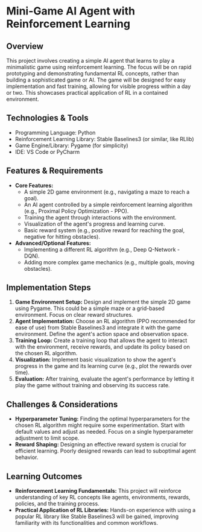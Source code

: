 # Mini-Game AI Agent with Reinforcement Learning

## Overview

This project involves creating a simple AI agent that learns to play a minimalistic game using reinforcement learning.  The focus will be on rapid prototyping and demonstrating fundamental RL concepts, rather than building a sophisticated game or AI.  The game will be designed for easy implementation and fast training, allowing for visible progress within a day or two.  This showcases practical application of RL in a contained environment.

## Technologies & Tools

- Programming Language: Python
- Reinforcement Learning Library: Stable Baselines3 (or similar, like RLlib)
- Game Engine/Library: Pygame (for simplicity)
- IDE: VS Code or PyCharm

## Features & Requirements

- **Core Features:**
    - A simple 2D game environment (e.g., navigating a maze to reach a goal).
    - An AI agent controlled by a simple reinforcement learning algorithm (e.g., Proximal Policy Optimization - PPO).
    - Training the agent through interactions with the environment.
    - Visualization of the agent's progress and learning curve.
    - Basic reward system (e.g., positive reward for reaching the goal, negative for hitting obstacles).
- **Advanced/Optional Features:**
    - Implementing a different RL algorithm (e.g., Deep Q-Network - DQN).
    - Adding more complex game mechanics (e.g., multiple goals, moving obstacles).


## Implementation Steps

1. **Game Environment Setup:** Design and implement the simple 2D game using Pygame. This could be a simple maze or a grid-based environment.  Focus on clear reward structures.
2. **Agent Implementation:** Choose an RL algorithm (PPO recommended for ease of use) from Stable Baselines3 and integrate it with the game environment. Define the agent's action space and observation space.
3. **Training Loop:** Create a training loop that allows the agent to interact with the environment, receive rewards, and update its policy based on the chosen RL algorithm.
4. **Visualization:** Implement basic visualization to show the agent's progress in the game and its learning curve (e.g., plot the rewards over time).
5. **Evaluation:** After training, evaluate the agent's performance by letting it play the game without training and observing its success rate.

## Challenges & Considerations

- **Hyperparameter Tuning:** Finding the optimal hyperparameters for the chosen RL algorithm might require some experimentation. Start with default values and adjust as needed.  Focus on a single hyperparameter adjustment to limit scope.
- **Reward Shaping:**  Designing an effective reward system is crucial for efficient learning. Poorly designed rewards can lead to suboptimal agent behavior.


## Learning Outcomes

- **Reinforcement Learning Fundamentals:** This project will reinforce understanding of key RL concepts like agents, environments, rewards, policies, and the training process.
- **Practical Application of RL Libraries:**  Hands-on experience with using a popular RL library like Stable Baselines3 will be gained, improving familiarity with its functionalities and common workflows.


